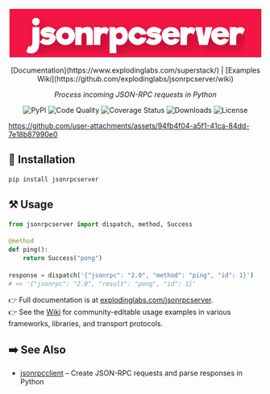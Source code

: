 <p align="center">
  <img alt="Jsonrpcserver Logo" src="https://github.com/explodinglabs/jsonrpcserver/blob/main/logo.png?raw=true" />
</p>

<p align="center">
  [Documentation](https://www.explodinglabs.com/superstack/) |
  [Examples Wiki](https://github.com/explodinglabs/jsonrpcserver/wiki)
</p>

<p align="center">
  <i>Process incoming JSON-RPC requests in Python</i>
</p>

<p align="center">
  <img src="https://img.shields.io/pypi/v/jsonrpcserver.svg" alt="PyPI" />
  <img src="https://github.com/explodinglabs/jsonrpcserver/actions/workflows/code-quality.yml/badge.svg" alt="Code Quality" />
  <img src="https://coveralls.io/repos/github/explodinglabs/jsonrpcserver/badge.svg?branch=main" alt="Coverage Status" />
  <img src="https://img.shields.io/pypi/dw/jsonrpcserver" alt="Downloads" />
  <img src="https://img.shields.io/pypi/l/jsonrpcserver.svg" alt="License" />
</p>

https://github.com/user-attachments/assets/94fb4f04-a5f1-41ca-84dd-7e18b87990e0

## 🚀 Installation

```sh
pip install jsonrpcserver
```

## ⚒️ Usage

```python
from jsonrpcserver import dispatch, method, Success

@method
def ping():
    return Success("pong")

response = dispatch('{"jsonrpc": "2.0", "method": "ping", "id": 1}')
# => '{"jsonrpc": "2.0", "result": "pong", "id": 1}'
```

👉 Full documentation is at [explodinglabs.com/jsonrpcserver](https://www.explodinglabs.com/jsonrpcserver/).  
👉 See the [Wiki](https://github.com/explodinglabs/jsonrpcserver/wiki) for community-editable usage examples in various frameworks, libraries, and transport protocols.

## ➡️ See Also

- [jsonrpcclient](https://github.com/explodinglabs/jsonrpcclient) – Create JSON-RPC requests and parse responses in Python
